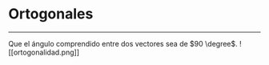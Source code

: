 # Ortogonales
***
Que el ángulo comprendido entre dos vectores sea de $90 \degree$.
![[ortogonalidad.png]]